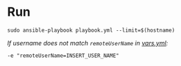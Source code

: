 # Run

```
sudo ansible-playbook playbook.yml --limit=$(hostname)
```

*If username does not match `remoteUserName` in [vars.yml](./vars.yml):*

```
-e "remoteUserName=INSERT_USER_NAME"
```